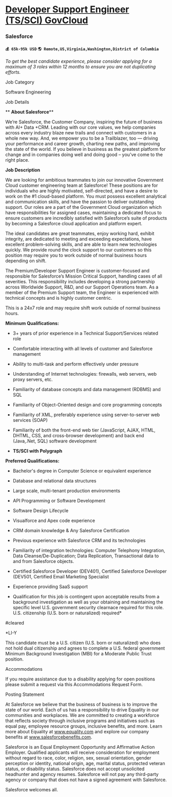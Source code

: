 # [Developer Support Engineer (TS/SCI) GovCloud](https://www.remotewlb.com/apply/developer-support-engineer-ts-sci-govcloud)  
### Salesforce  
#### `💰 65k-95k USD` `🌎 Remote,US,Virginia,Washington,District of Columbia`  

_To get the best candidate experience, please consider applying for a maximum of 3 roles within 12 months to ensure you are not duplicating efforts._

Job Category

Software Engineering

Job Details

 ** **About Salesforce****

We’re Salesforce, the Customer Company, inspiring the future of business with AI+ Data +CRM. Leading with our core values, we help companies across every industry blaze new trails and connect with customers in a whole new way. And, we empower you to be a Trailblazer, too — driving your performance and career growth, charting new paths, and improving the state of the world. If you believe in business as the greatest platform for change and in companies doing well and doing good – you’ve come to the right place.

 **Job Description**

We are looking for ambitious teammates to join our innovative Government Cloud customer engineering team at Salesforce! These positions are for individuals who are highly motivated, self-directed, and have a desire to work on the #1 cloud-based platform. You must possess excellent analytical and communication skills, and have the passion to deliver outstanding support. Our roles are a part of the Government Cloud organization which have responsibilities for assigned cases, maintaining a dedicated focus to ensure customers are incredibly satisfied with Salesforce’s suite of products by becoming a Salesforce cloud application and platform expert.  
  
The ideal candidates are great teammates, enjoy working hard, exhibit integrity, are dedicated to meeting and exceeding expectations, have excellent problem-solving skills, and are able to learn new technologies quickly. We provide round the clock support to our customers so this position may require you to work outside of normal business hours depending on shift.  
  
The Premium/Developer Support Engineer is customer-focused and responsible for Salesforce’s Mission Critical Support, handling cases of all severities. This responsibility includes developing a strong partnership across Worldwide Support, R&D, and our Support Operations team. As a member of the Premium Support team, the Engineer is experienced with technical concepts and is highly customer centric.  

This is a 24x7 role and may require shift work outside of normal business hours.

  
 **Minimum Qualifications:**

  * 3+ years of prior experience in a Technical Support/Services related role

  * Comfortable interacting with all levels of customer and Salesforce management

  * Ability to multi-task and perform effectively under pressure

  * Understanding of Internet technologies: firewalls, web servers, web proxy servers, etc.

  * Familiarity of database concepts and data management (RDBMS) and SQL

  * Familiarity of Object-Oriented design and core programming concepts

  * Familiarity of XML, preferably experience using server-to-server web services (SOAP)

  * Familiarity of both the front-end web tier (JavaScript, AJAX, HTML, DHTML, CSS, and cross-browser development) and back end (Java,.Net, SQL) software development

  *  **TS/SCI with Polygraph**

  
 **Preferred Qualifications:**

  * Bachelor's degree in Computer Science or equivalent experience

  * Database and relational data structures

  * Large scale, multi-tenant production environments

  * API Programming or Software Development

  * Software Design Lifecycle

  * Visualforce and Apex code experience

  * CRM domain knowledge & Any Salesforce Certification

  * Previous experience with Salesforce CRM and its technologies

  * Familiarity of integration technologies: Computer Telephony Integration, Data Cleanse/De-Duplication; Data Replication, Transactional data to and from Salesforce objects.

  * Certified Salesforce Developer (DEV401), Certified Salesforce Developer (DEV501, Certified Email Marketing Specialist

  * Experience providing SaaS support

* Qualification for this job is contingent upon acceptable results from a background investigation as well as your obtaining and maintaining the specific level U.S. government security clearnace required for this role. U.S. citizenship (U.S. born or naturalized) required*

#cleared

*LI-Y

This candidate must be a U.S. citizen (U.S. born or naturalized) who does not hold dual citizenship and agrees to complete a U.S. federal government Minimum Background Investigation (MBI) for a Moderate Public Trust position.

Accommodations

If you require assistance due to a disability applying for open positions please submit a request via this Accommodations Request Form.

Posting Statement

At Salesforce we believe that the business of business is to improve the state of our world. Each of us has a responsibility to drive Equality in our communities and workplaces. We are committed to creating a workforce that reflects society through inclusive programs and initiatives such as equal pay, employee resource groups, inclusive benefits, and more. Learn more about Equality at www.equality.com and explore our company benefits at www.salesforcebenefits.com.

Salesforce is an Equal Employment Opportunity and Affirmative Action Employer. Qualified applicants will receive consideration for employment without regard to race, color, religion, sex, sexual orientation, gender perception or identity, national origin, age, marital status, protected veteran status, or disability status. Salesforce does not accept unsolicited headhunter and agency resumes. Salesforce will not pay any third-party agency or company that does not have a signed agreement with Salesforce.

﻿Salesforce welcomes all.

###

###

###

###

###

###

###

###

